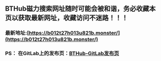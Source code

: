 ## **BTHub磁力搜索网址随时可能会被和谐，务必收藏本页以获取最新网址，收藏访问不迷路！！！**
###  最新地址:[https://b012t27h013u821b.monster/](https://b012t27h013u821b.monster/)

### PS： 在GitLab上的发布页：[**BTHub-GitLab发布页**](https://gitlab.com/fwonggh/Bthub/-/blob/master/README.md)
     


